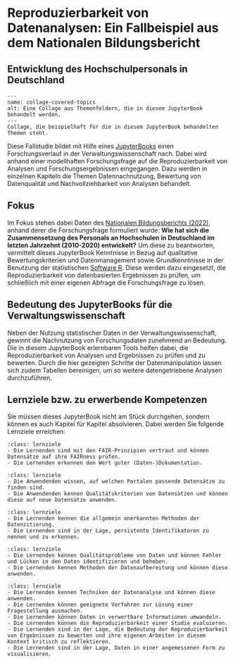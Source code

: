 # Reproduzierbarkeit von Datenanalysen: Ein Fallbeispiel aus dem Nationalen Bildungsbericht 
## Entwicklung des Hochschulpersonals in Deutschland 


```{figure} _images/Collage_3.png
---
name: collage-covered-topics
alt: Eine Collage aus Themenfeldern, die in diesem JupyterBook behandelt werden.
---
Collage, die beispielhaft für die in diesem JupyterBook behandelten Themen steht.
```


Diese Fallstudie bildet mit Hilfe eines <a href="https://jupyterbook.org/en/stable/intro.html" class="external-link" target="_blank">JupyterBooks</a> einen Forschungsverlauf in der Verwaltungswissenschaft nach. Dabei wird anhand einer modellhaften Forschungsfrage auf die Reproduzierbarkeit von Analysen und Forschungsergebnissen eingegangen. Dazu werden in einzelnen Kapiteln die Themen Datennachnutzung, Bewertung von Datenqualität und Nachvollziehbarkeit von Analysen behandelt.


## Fokus

Im Fokus stehen dabei Daten des <a href="https://www.bildungsbericht.de/de/bildungsberichte-seit-2006/bildungsbericht-2022" class="external-link" target="_blank">Nationalen Bildungsberichts (2022)</a>, anhand derer die Forschungsfrage formuliert wurde: 
**Wie hat sich die Zusammensetzung des Personals an Hochschulen in Deutschland im letzten Jahrzehnt (2010-2020) entwickelt?**
Um diese zu beantworten, vermittelt dieses JupyterBook Kenntnisse in Bezug auf qualitative Bewertungskriterien und Datenmanagement sowie Grundkenntnisse in der Benutzung der statistischen <a href="https://www.r-project.org" class="external-link" target="_blank">Software R</a>. Diese werden dazu eingesetzt, die Reproduzierbarkeit von datenbasierten Ergebnissen zu prüfen, um schließlich mit einer eigenen Abfrage die Forschungsfrage zu lösen.


## Bedeutung des JupyterBooks für die Verwaltungswissenschaft

Neben der Nutzung statistischer Daten in der Verwaltungswissenschaft, gewinnt die Nachnutzung von Forschungsdaten zunehmend an Bedeutung. Die in diesem JupyterBook erlernbaren Tools helfen dabei, die Reproduzierbarkeit von Analysen und Ergebnissen zu prüfen und zu bewerten. Durch die hier gezeigten Schritte der Datenmanipulation lassen sich zudem Tabellen bereinigen, um so weitere datengetriebene Analysen durchzuführen.


## Lernziele bzw. zu erwerbende Kompetenzen  

Sie müssen dieses JupyterBook nicht am Stück durchgehen, sondern können es auch Kapitel für Kapitel absolvieren. Dabei werden Sie folgende Lernziele erreichen:  


```{admonition} Grundsätze des Datenmanagements
:class: lernziele
- Die Lernenden sind mit den FAIR-Prinzipien vertraut und können Datensätze auf ihre FAIRness prüfen.
- Die Lernenden erkennen den Wert guter (Daten-)Dokumentation.
```  

```{admonition} Sicherstellen der Qualität von Datensätzen
:class: lernziele
- Die Anwendenden wissen, auf welchen Portalen passende Datensätze zu finden sind.
- Die Anwendenden kennen Qualitätskriterien von Datensätzen und können diese auf neue Datensätze anwenden.
```  

```{admonition} Zitierregeln und PID
:class: lernziele
- Die Lernenden kennen die allgemein anerkannten Methoden der Datenzitierung.
- Die Lernenden sind in der Lage, persistente Identifikatoren zu nennen und zu erkennen.
```  

```{admonition} Verifizierung und Aufbereitung
:class: lernziele 
- Die Lernenden kennen Qualitätsprobleme von Daten und können Fehler und Lücken in den Daten identifizieren und beheben.
- Die Lernenden kennen Methoden der Datenaufbereitung und können diese anwenden.
```  

```{admonition} Reproduzierbarkeit und Interpretation
:class: lernziele
- Die Lernenden kennen Techniken der Datenanalyse und können diese anwenden.
- Die Lernenden können geeignete Verfahren zur Lösung einer Fragestellung ausmachen.
- Die Lernenden können Daten in verwertbare Informationen umwandeln.
- Die Lernenden können die Reproduzierbarkeit einer Studie evaluieren.
- Die Lernenden sind in der Lage, die Bedeutung der Reproduzierbarkeit von Ergebnissen zu bewerten und ihre eigenen Arbeiten in diesem Kontext kritisch zu reflektieren.
- Die Lernenden sind in der Lage, Daten in einer angemessenen Form zu visualisieren.
```  
